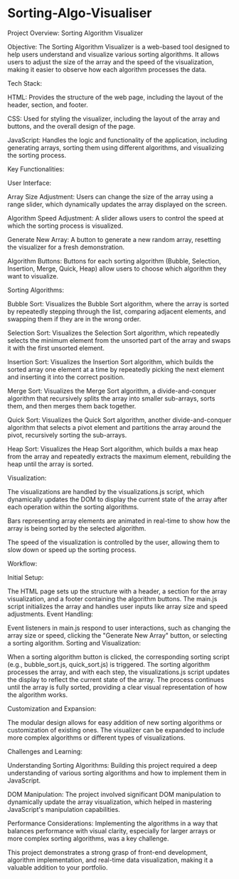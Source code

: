 # Sorting-Algo-Visualiser

Project Overview: Sorting Algorithm Visualizer

Objective: The Sorting Algorithm Visualizer is a web-based tool designed to help users understand and visualize various sorting algorithms. It allows users to adjust the size of the array and the speed of the visualization, making it easier to observe how each algorithm processes the data.

Tech Stack:

HTML: Provides the structure of the web page, including the layout of the header, section, and footer.

CSS: Used for styling the visualizer, including the layout of the array and buttons, and the overall design of the page.

JavaScript: Handles the logic and functionality of the application, including generating arrays, sorting them using different algorithms, and visualizing the sorting process.

Key Functionalities:

User Interface:

Array Size Adjustment: Users can change the size of the array using a range slider, which dynamically updates the array displayed on the screen.

Algorithm Speed Adjustment: A slider allows users to control the speed at which the sorting process is visualized.

Generate New Array: A button to generate a new random array, resetting the visualizer for a fresh demonstration.

Algorithm Buttons: Buttons for each sorting algorithm (Bubble, Selection, Insertion, Merge, Quick, Heap) allow users to choose which algorithm they want to visualize.

Sorting Algorithms:

Bubble Sort: Visualizes the Bubble Sort algorithm, where the array is sorted by repeatedly stepping through the list, comparing adjacent elements, and swapping them if they are in the wrong order.

Selection Sort: Visualizes the Selection Sort algorithm, which repeatedly selects the minimum element from the unsorted part of the array and swaps it with the first unsorted element.

Insertion Sort: Visualizes the Insertion Sort algorithm, which builds the sorted array one element at a time by repeatedly picking the next element and inserting it into the correct position.

Merge Sort: Visualizes the Merge Sort algorithm, a divide-and-conquer algorithm that recursively splits the array into smaller sub-arrays, sorts them, and then merges them back together.

Quick Sort: Visualizes the Quick Sort algorithm, another divide-and-conquer algorithm that selects a pivot element and partitions the array around the pivot, recursively sorting the sub-arrays.

Heap Sort: Visualizes the Heap Sort algorithm, which builds a max heap from the array and repeatedly extracts the maximum element, rebuilding the heap until the array is sorted.

Visualization:

The visualizations are handled by the visualizations.js script, which dynamically updates the DOM to display the current state of the array after each operation within the sorting algorithms.

Bars representing array elements are animated in real-time to show how the array is being sorted by the selected algorithm.

The speed of the visualization is controlled by the user, allowing them to slow down or speed up the sorting process.

Workflow:

Initial Setup:

The HTML page sets up the structure with a header, a section for the array visualization, and a footer containing the algorithm buttons. The main.js script initializes the array and handles user inputs like array size and speed adjustments. Event Handling:

Event listeners in main.js respond to user interactions, such as changing the array size or speed, clicking the "Generate New Array" button, or selecting a sorting algorithm. Sorting and Visualization:

When a sorting algorithm button is clicked, the corresponding sorting script (e.g., bubble_sort.js, quick_sort.js) is triggered. The sorting algorithm processes the array, and with each step, the visualizations.js script updates the display to reflect the current state of the array. The process continues until the array is fully sorted, providing a clear visual representation of how the algorithm works.

Customization and Expansion:

The modular design allows for easy addition of new sorting algorithms or customization of existing ones. The visualizer can be expanded to include more complex algorithms or different types of visualizations.

Challenges and Learning:

Understanding Sorting Algorithms: Building this project required a deep understanding of various sorting algorithms and how to implement them in JavaScript.

DOM Manipulation: The project involved significant DOM manipulation to dynamically update the array visualization, which helped in mastering JavaScript's manipulation capabilities.

Performance Considerations: Implementing the algorithms in a way that balances performance with visual clarity, especially for larger arrays or more complex sorting algorithms, was a key challenge.

This project demonstrates a strong grasp of front-end development, algorithm implementation, and real-time data visualization, making it a valuable addition to your portfolio.
